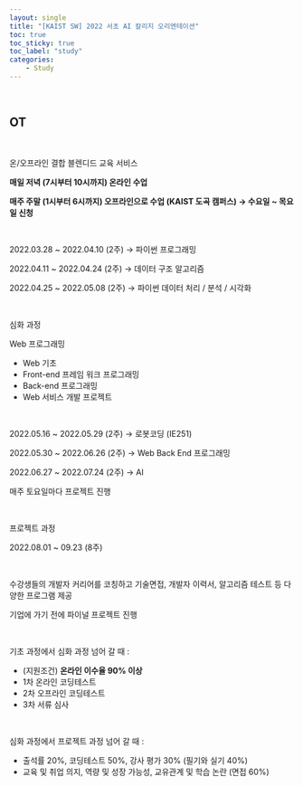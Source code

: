 ```yaml
---
layout: single
title: "[KAIST SW] 2022 서초 AI 칼리지 오리엔테이션"
toc: true
toc_sticky: true
toc_label: "study"
categories:
    - Study
---
```


<br>

## OT

<br>

온/오프라인 결합 블렌디드 교육 서비스

**매일 저녁 (7시부터 10시까지) 온라인 수업**

**매주 주말 (1시부터 6시까지) 오프라인으로 수업 (KAIST 도곡 캠퍼스) &rarr; 수요일 ~ 목요일 신청**

<br>

2022.03.28 ~ 2022.04.10 (2주) &rarr; 파이썬 프로그래밍

2022.04.11 ~ 2022.04.24 (2주) &rarr; 데이터 구조 알고리즘

2022.04.25 ~ 2022.05.08 (2주) &rarr; 파이썬 데이터 처리 / 분석 / 시각화 

<br>

심화 과정

Web 프로그래밍

- Web 기초
- Front-end 프레임 워크 프로그래밍
- Back-end 프로그래밍
- Web 서비스 개발 프로젝트 

<br>

2022.05.16 ~ 2022.05.29 (2주) &rarr; 로봇코딩 (IE251)

2022.05.30 ~ 2022.06.26 (2주) &rarr; Web Back End 프로그래밍

2022.06.27 ~ 2022.07.24 (2주) &rarr; AI 

매주 토요일마다 프로젝트 진행

<br>

프로젝트 과정

2022.08.01 ~ 09.23 (8주)

<br>

수강생들의 개발자 커리어를 코칭하고 기술면접, 개발자 이력서, 알고리즘 테스트 등 다양한 프로그램 제공

기업에 가기 전에 파이널 프로젝트 진행

<br>

기초 과정에서 심화 과정 넘어 갈 때 :

- (지원조건) **온라인 이수율 90% 이상**
- 1차 온라인 코딩테스트
- 2차 오프라인 코딩테스트
- 3차 서류 심사

<br>

심화 과정에서 프로젝트 과정 넘어 갈 때 :

- 출석률 20%, 코딩테스트 50%, 강사 평가 30% (필기와 실기 40%)
- 교육 및 취업 의지, 역량 및 성장 가능성, 교유관계 및 학습 논란 (면접 60%)

<br>

